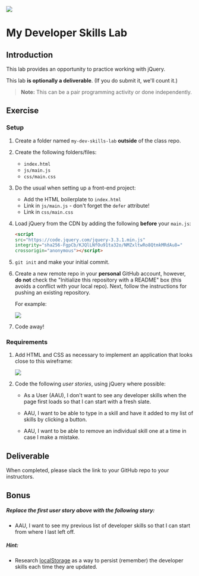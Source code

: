 <img src="https://i.imgur.com/R2zfSdF.png">

# My Developer Skills Lab

## Introduction

This lab provides an opportunity to practice working with jQuery.

This lab **is optionally a deliverable**. (If you do submit it, we'll count it.)

> **Note:** This can be a pair programming activity or done independently.

## Exercise

### Setup

1. Create a folder named `my-dev-skills-lab` **outside** of the class repo.

2. Create the following folders/files:
	- `index.html`
	- `js/main.js`
	- `css/main.css` 

3. Do the usual when setting up a front-end project:
	- Add the HTML boilerplate to `index.html`
	- Link in `js/main.js` - don't forget the `defer` attribute!
	- Link in `css/main.css`

4. Load jQuery from the CDN by adding the following **before** your `main.js`:
	
	```html
	<script
	src="https://code.jquery.com/jquery-3.3.1.min.js"
	integrity="sha256-FgpCb/KJQlLNfOu91ta32o/NMZxltwRo8QtmkMRdAu8="
	crossorigin="anonymous"></script>
	```

5. `git init` and make your initial commit.

6. Create a new remote repo in your **personal** GitHub account, however, **do not** check the "Initialize this repository with a README" box (this avoids a conflict with your local repo). Next, follow the instructions for pushing an existing repository.

	For example:
	
	<img src="https://i.imgur.com/GroeGoa.png">

7. Code away!

### Requirements

1. Add HTML and CSS as necessary to implement an application that looks close to this wireframe:

	<img src="https://i.imgur.com/k06ZMEN.png">
	
2. Code the following _user stories_, using jQuery where possible:

	- As a User (AAU), I don't want to see any developer skills when the page first loads so that I can start with a fresh slate.

	- AAU, I want to be able to type in a skill and have it added to my list of skills by clicking a button.

	- AAU, I want to be able to remove an individual skill one at a time in case I make a mistake.

## Deliverable

When completed, please slack the link to your GitHub repo to your instructors. 

## Bonus

##### Replace the first user story above with the following story:

- AAU, I want to see my previous list of developer skills so that I can start from where I last left off.

##### Hint:

- Research [localStorage](https://developer.mozilla.org/en-US/docs/Web/API/Window/localStorage) as a way to persist (remember) the developer skills each time they are updated.


